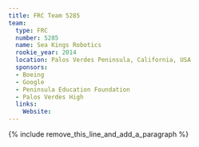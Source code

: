 ```yaml
---
title: FRC Team 5285
team:
  type: FRC
  number: 5285
  name: Sea Kings Robotics
  rookie_year: 2014
  location: Palos Verdes Peninsula, California, USA
  sponsors:
  - Boeing
  - Google
  - Peninsula Education Foundation
  - Palos Verdes High
  links:
    Website:
---
```


{% include remove_this_line_and_add_a_paragraph %}